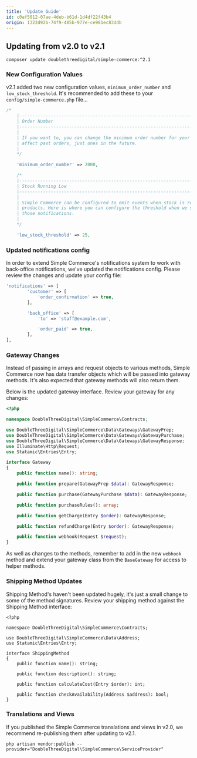 ```yaml
---
title: 'Update Guide'
id: c0af5012-07ae-4deb-b61d-1d4df22f43b4
origin: 1322d92b-74f9-485b-977e-ce981ec83ddb
---
```

## Updating from v2.0 to v2.1

```
composer update doublethreedigital/simple-commerce:^2.1
```

### New Configuration Values
v2.1 added two new configuration values, `minimum_order_number` and `low_stock_threshold`. It's recommended to add these to your `config/simple-commerce.php` file...

```php
/*
    |--------------------------------------------------------------------------
    | Order Number
    |--------------------------------------------------------------------------
    |
    | If you want to, you can change the minimum order number for your store. This won't
    | affect past orders, just ones in the future.
    |
    */

    'minimum_order_number' => 2000,

    /*
    |--------------------------------------------------------------------------
    | Stock Running Low
    |--------------------------------------------------------------------------
    |
    | Simple Commerce can be configured to emit events when stock is running low for
    | products. Here is where you can configure the threshold when we start sending
    | those notifications.
    |
    */

    'low_stock_threshold' => 25,
```

### Updated notifications config
In order to extend Simple Commerce's notifications system to work with back-office notifications, we've updated the notifications config. Please review the changes and update your config file:

```php
'notifications' => [
        'customer' => [
            'order_confirmation' => true,
        ],

        'back_office' => [
            'to' => 'staff@example.com',

            'order_paid' => true,
        ],
],
```

### Gateway Changes
Instead of passing in arrays and request objects to various methods, Simple Commerce now has data transfer objects which will be passed into gateway methods. It's also expected that gateway methods will also return them.

Below is the updated gateway interface. Review your gateway for any changes:

```php
<?php

namespace DoubleThreeDigital\SimpleCommerce\Contracts;

use DoubleThreeDigital\SimpleCommerce\Data\Gateways\GatewayPrep;
use DoubleThreeDigital\SimpleCommerce\Data\Gateways\GatewayPurchase;
use DoubleThreeDigital\SimpleCommerce\Data\Gateways\GatewayResponse;
use Illuminate\Http\Request;
use Statamic\Entries\Entry;

interface Gateway
{
    public function name(): string;

    public function prepare(GatewayPrep $data): GatewayResponse;

    public function purchase(GatewayPurchase $data): GatewayResponse;

    public function purchaseRules(): array;

    public function getCharge(Entry $order): GatewayResponse;

    public function refundCharge(Entry $order): GatewayResponse;

    public function webhook(Request $request);
}
```

As well as changes to the methods, remember to add in the new `webhook` method and extend your gateway class from the `BaseGateway` for access to helper methods.

### Shipping Method Updates
Shipping Method's haven't been updated hugely, it's just a small change to some of the method signatures. Review your shipping method against the Shipping Method interface:

```
<?php

namespace DoubleThreeDigital\SimpleCommerce\Contracts;

use DoubleThreeDigital\SimpleCommerce\Data\Address;
use Statamic\Entries\Entry;

interface ShippingMethod
{
    public function name(): string;

    public function description(): string;

    public function calculateCost(Entry $order): int;

    public function checkAvailability(Address $address): bool;
}
```

### Translations and Views
If you published the Simple Commerce translations and views in v2.0, we recommend re-publishing them after updating to v2.1.

```
php artisan vendor:publish --provider="DoubleThreeDigital\SimpleCommerce\ServiceProvider"
```